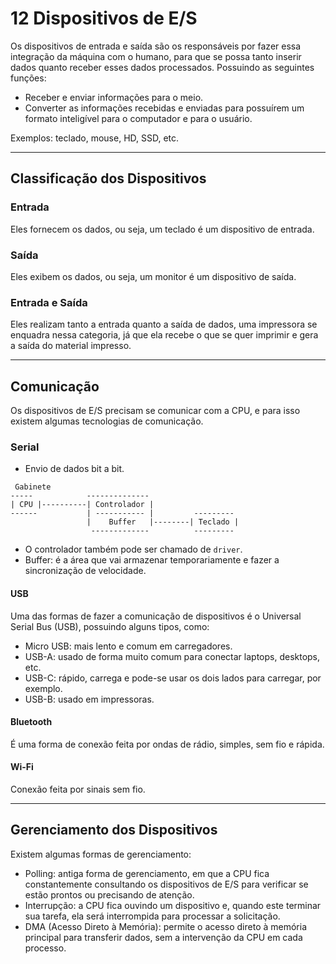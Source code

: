 # 12 Dispositivos de E/S
Os dispositivos de entrada e saída são os responsáveis por fazer essa integração da máquina com o humano, para que se possa tanto inserir dados quanto receber esses dados processados.
Possuindo as seguintes funções:
- Receber e enviar informações para o meio.
- Converter as informações recebidas e enviadas para possuírem um formato inteligível para o computador e para o usuário.

Exemplos: teclado, mouse, HD, SSD, etc.

---

## Classificação dos Dispositivos
### Entrada
Eles fornecem os dados, ou seja, um teclado é um dispositivo de entrada.

### Saída
Eles exibem os dados, ou seja, um monitor é um dispositivo de saída.

### Entrada e Saída
Eles realizam tanto a entrada quanto a saída de dados, uma impressora se enquadra nessa categoria, já que ela recebe o que se quer imprimir e gera a saída do material impresso.

---

## Comunicação
Os dispositivos de E/S precisam se comunicar com a CPU, e para isso existem algumas tecnologias de comunicação.

### Serial
- Envio de dados bit a bit.
```
 Gabinete
-----            --------------
| CPU |----------| Controlador | 
------           | ----------- |         ---------
                 |    Buffer   |--------| Teclado |
                  -------------          --------- 
```
- O controlador também pode ser chamado de `driver`.
- Buffer: é a área que vai armazenar temporariamente e fazer a sincronização de velocidade.

#### USB
Uma das formas de fazer a comunicação de dispositivos é o Universal Serial Bus (USB), possuindo alguns tipos, como:
- Micro USB: mais lento e comum em carregadores.
- USB-A: usado de forma muito comum para conectar laptops, desktops, etc.
- USB-C: rápido, carrega e pode-se usar os dois lados para carregar, por exemplo.
- USB-B: usado em impressoras.

#### Bluetooth
É uma forma de conexão feita por ondas de rádio, simples, sem fio e rápida.

#### Wi-Fi
Conexão feita por sinais sem fio.

---

## Gerenciamento dos Dispositivos
Existem algumas formas de gerenciamento:
- Polling: antiga forma de gerenciamento, em que a CPU fica constantemente consultando os dispositivos de E/S para verificar se estão prontos ou precisando de atenção.
- Interrupção: a CPU fica ouvindo um dispositivo e, quando este terminar sua tarefa, ela será interrompida para processar a solicitação.
- DMA (Acesso Direto à Memória): permite o acesso direto à memória principal para transferir dados, sem a intervenção da CPU em cada processo.

